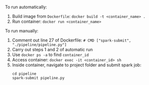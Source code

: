 To run automatically:
1. Build image from `Dockerfile`: `docker build -t <container_name> .`
2. Run container: `docker run <container_name>`

To run manually:
1. Comment out line 27 of Dockerfile: `# CMD ["spark-submit", "./pipeline/pipeline.py"]`
2. Carry out steps 1 and 2 of automatic run
3. Use `docker ps -a` to find `container_id`
4. Access container: `docker exec -it <container_id> sh`
5. Inside container, navigate to project folder and submit spark job: 
	```shell
	cd pipeline
	spark-submit pipeline.py
	```
